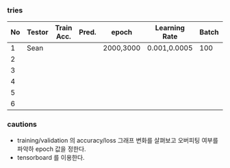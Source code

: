
### tries
|  No | Testor| Train Acc.| Pred.   | epoch  | Learning Rate   | Batch | Optimizer       | Activation |win_stride|win_size| time_shift|sample_rate |back_vol.|back_freq.|dct_coef.|
|-----|-------|-----------|---------|--------|-----------------|-------|-----------------|------------|----------|--------|-----------|-------------|--------|----------|---------|
|  1  | Sean  |          |          | 2000,3000 | 0.001,0.0005| 100   | GradientDescent | Relu       | 10       |   30   | 100       |  16000      |  0.5   |  0.8     |   40    | 
|  2  |       |          |          |            |             |       |                 |            |          |         |         |              |        |           |        |
|  3  |       |          |          |            |             |       |                 |         |            |          |         |              |        |           |        |
|  4  |       |          |          |            |             |       |                 |         |            |          |         |              |        |           |        |
|  5  |       |          |          |            |             |       |                 |         |            |          |         |              |        |           |        |
|  6  |       |          |          |            |             |       |                 |         |            |          |         |              |        |           |        |



### cautions
- training/validation 의 accuracy/loss 그래프 변화를 살펴보고 오버피팅 여부를 파악하 epoch 값을 정한다.
- tensorboard 를 이용한다.
